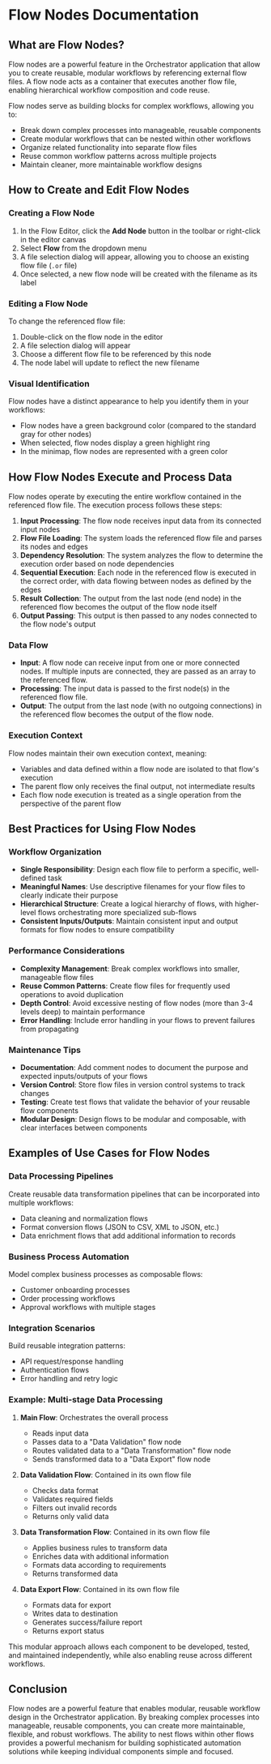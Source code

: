# Flow Nodes Documentation

## What are Flow Nodes?

Flow nodes are a powerful feature in the Orchestrator application that allow you to create reusable, modular workflows by referencing external flow files. A flow node acts as a container that executes another flow file, enabling hierarchical workflow composition and code reuse.

Flow nodes serve as building blocks for complex workflows, allowing you to:

- Break down complex processes into manageable, reusable components
- Create modular workflows that can be nested within other workflows
- Organize related functionality into separate flow files
- Reuse common workflow patterns across multiple projects
- Maintain cleaner, more maintainable workflow designs

## How to Create and Edit Flow Nodes

### Creating a Flow Node

1. In the Flow Editor, click the **Add Node** button in the toolbar or right-click in the editor canvas
2. Select **Flow** from the dropdown menu
3. A file selection dialog will appear, allowing you to choose an existing flow file (`.or` file)
4. Once selected, a new flow node will be created with the filename as its label

### Editing a Flow Node

To change the referenced flow file:

1. Double-click on the flow node in the editor
2. A file selection dialog will appear
3. Choose a different flow file to be referenced by this node
4. The node label will update to reflect the new filename

### Visual Identification

Flow nodes have a distinct appearance to help you identify them in your workflows:

- Flow nodes have a green background color (compared to the standard gray for other nodes)
- When selected, flow nodes display a green highlight ring
- In the minimap, flow nodes are represented with a green color

## How Flow Nodes Execute and Process Data

Flow nodes operate by executing the entire workflow contained in the referenced flow file. The execution process follows these steps:

1. **Input Processing**: The flow node receives input data from its connected input nodes
2. **Flow File Loading**: The system loads the referenced flow file and parses its nodes and edges
3. **Dependency Resolution**: The system analyzes the flow to determine the execution order based on node dependencies
4. **Sequential Execution**: Each node in the referenced flow is executed in the correct order, with data flowing between nodes as defined by the edges
5. **Result Collection**: The output from the last node (end node) in the referenced flow becomes the output of the flow node itself
6. **Output Passing**: This output is then passed to any nodes connected to the flow node's output

### Data Flow

- **Input**: A flow node can receive input from one or more connected nodes. If multiple inputs are connected, they are passed as an array to the referenced flow.
- **Processing**: The input data is passed to the first node(s) in the referenced flow file.
- **Output**: The output from the last node (with no outgoing connections) in the referenced flow becomes the output of the flow node.

### Execution Context

Flow nodes maintain their own execution context, meaning:

- Variables and data defined within a flow node are isolated to that flow's execution
- The parent flow only receives the final output, not intermediate results
- Each flow node execution is treated as a single operation from the perspective of the parent flow

## Best Practices for Using Flow Nodes

### Workflow Organization

- **Single Responsibility**: Design each flow file to perform a specific, well-defined task
- **Meaningful Names**: Use descriptive filenames for your flow files to clearly indicate their purpose
- **Hierarchical Structure**: Create a logical hierarchy of flows, with higher-level flows orchestrating more specialized sub-flows
- **Consistent Inputs/Outputs**: Maintain consistent input and output formats for flow nodes to ensure compatibility

### Performance Considerations

- **Complexity Management**: Break complex workflows into smaller, manageable flow files
- **Reuse Common Patterns**: Create flow files for frequently used operations to avoid duplication
- **Depth Control**: Avoid excessive nesting of flow nodes (more than 3-4 levels deep) to maintain performance
- **Error Handling**: Include error handling in your flows to prevent failures from propagating

### Maintenance Tips

- **Documentation**: Add comment nodes to document the purpose and expected inputs/outputs of your flows
- **Version Control**: Store flow files in version control systems to track changes
- **Testing**: Create test flows that validate the behavior of your reusable flow components
- **Modular Design**: Design flows to be modular and composable, with clear interfaces between components

## Examples of Use Cases for Flow Nodes

### Data Processing Pipelines

Create reusable data transformation pipelines that can be incorporated into multiple workflows:

- Data cleaning and normalization flows
- Format conversion flows (JSON to CSV, XML to JSON, etc.)
- Data enrichment flows that add additional information to records

### Business Process Automation

Model complex business processes as composable flows:

- Customer onboarding processes
- Order processing workflows
- Approval workflows with multiple stages

### Integration Scenarios

Build reusable integration patterns:

- API request/response handling
- Authentication flows
- Error handling and retry logic

### Example: Multi-stage Data Processing

1. **Main Flow**: Orchestrates the overall process
   - Reads input data
   - Passes data to a "Data Validation" flow node
   - Routes validated data to a "Data Transformation" flow node
   - Sends transformed data to a "Data Export" flow node

2. **Data Validation Flow**: Contained in its own flow file
   - Checks data format
   - Validates required fields
   - Filters out invalid records
   - Returns only valid data

3. **Data Transformation Flow**: Contained in its own flow file
   - Applies business rules to transform data
   - Enriches data with additional information
   - Formats data according to requirements
   - Returns transformed data

4. **Data Export Flow**: Contained in its own flow file
   - Formats data for export
   - Writes data to destination
   - Generates success/failure report
   - Returns export status

This modular approach allows each component to be developed, tested, and maintained independently, while also enabling reuse across different workflows.

## Conclusion

Flow nodes are a powerful feature that enables modular, reusable workflow design in the Orchestrator application. By breaking complex processes into manageable, reusable components, you can create more maintainable, flexible, and robust workflows. The ability to nest flows within other flows provides a powerful mechanism for building sophisticated automation solutions while keeping individual components simple and focused.